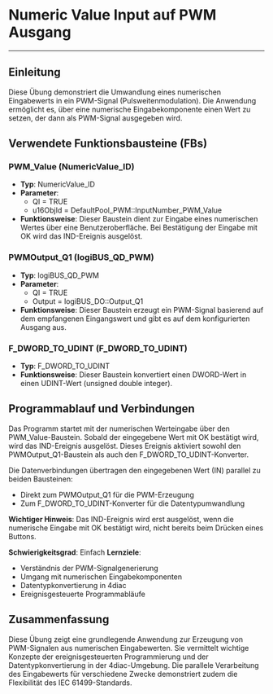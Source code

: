 # Numeric Value Input auf PWM Ausgang

* * * * * * * * * *

## Einleitung
Diese Übung demonstriert die Umwandlung eines numerischen Eingabewerts in ein PWM-Signal (Pulsweitenmodulation). Die Anwendung ermöglicht es, über eine numerische Eingabekomponente einen Wert zu setzen, der dann als PWM-Signal ausgegeben wird.

## Verwendete Funktionsbausteine (FBs)

### PWM_Value (NumericValue_ID)
- **Typ**: NumericValue_ID
- **Parameter**:
  - QI = TRUE
  - u16ObjId = DefaultPool_PWM::InputNumber_PWM_Value
- **Funktionsweise**: Dieser Baustein dient zur Eingabe eines numerischen Wertes über eine Benutzeroberfläche. Bei Bestätigung der Eingabe mit OK wird das IND-Ereignis ausgelöst.

### PWMOutput_Q1 (logiBUS_QD_PWM)
- **Typ**: logiBUS_QD_PWM
- **Parameter**:
  - QI = TRUE
  - Output = logiBUS_DO::Output_Q1
- **Funktionsweise**: Dieser Baustein erzeugt ein PWM-Signal basierend auf dem empfangenen Eingangswert und gibt es auf dem konfigurierten Ausgang aus.

### F_DWORD_TO_UDINT (F_DWORD_TO_UDINT)
- **Typ**: F_DWORD_TO_UDINT
- **Funktionsweise**: Dieser Baustein konvertiert einen DWORD-Wert in einen UDINT-Wert (unsigned double integer).

## Programmablauf und Verbindungen

Das Programm startet mit der numerischen Werteingabe über den PWM_Value-Baustein. Sobald der eingegebene Wert mit OK bestätigt wird, wird das IND-Ereignis ausgelöst. Dieses Ereignis aktiviert sowohl den PWMOutput_Q1-Baustein als auch den F_DWORD_TO_UDINT-Konverter.

Die Datenverbindungen übertragen den eingegebenen Wert (IN) parallel zu beiden Bausteinen:
- Direkt zum PWMOutput_Q1 für die PWM-Erzeugung
- Zum F_DWORD_TO_UDINT-Konverter für die Datentypumwandlung

**Wichtiger Hinweis**: Das IND-Ereignis wird erst ausgelöst, wenn die numerische Eingabe mit OK bestätigt wird, nicht bereits beim Drücken eines Buttons.

**Schwierigkeitsgrad**: Einfach
**Lernziele**: 
- Verständnis der PWM-Signalgenerierung
- Umgang mit numerischen Eingabekomponenten
- Datentypkonvertierung in 4diac
- Ereignisgesteuerte Programmabläufe

## Zusammenfassung
Diese Übung zeigt eine grundlegende Anwendung zur Erzeugung von PWM-Signalen aus numerischen Eingabewerten. Sie vermittelt wichtige Konzepte der ereignisgesteuerten Programmierung und der Datentypkonvertierung in der 4diac-Umgebung. Die parallele Verarbeitung des Eingabewerts für verschiedene Zwecke demonstriert zudem die Flexibilität des IEC 61499-Standards.